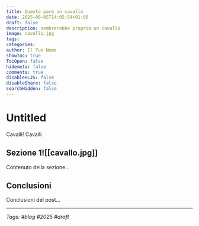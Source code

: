 ```yaml
---
title: Questo pare un cavallo
date: 2025-08-05T14:05:54+01:00
draft: false
description: sembrerebbe proprio un cavallo
image: cavallo.jpg
tags: 
categories: 
author: Il Tuo Nome
showToc: true
TocOpen: false
hidemeta: false
comments: true
disableHLJS: false
disableShare: false
searchHidden: false
---
```


# Untitled

Cavalli! Cavalli

## Sezione 1![[cavallo.jpg]]

Contenuto della sezione...

## Conclusioni

Conclusioni del post...

---

*Tags: #blog #2025 #draft*